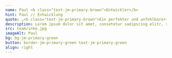 ```yaml
---
name: Paul <b class="text-jm-primary-brown">Entwickler</b>
hint: Paul // Entwicklung
quote: „<b class="text-jm-primary-brown">Ein perfekter und unfehlbarer</b> Ingenieur ist jemand, der auf dem Weg zu einer großen <b>Katastrophe</b> kleine <b>Fehler</b> vermeidet.“
description: Lorem ipsum dolor sit amet, consetetur sadipscing elitr, sed diam nonumy eirmod tempor invidunt ut labore et dolore magna aliquyam erat, sed diam voluptua.Lorem ipsum dolor sit amet, consetetur sadipscing elitr, sed diam nonumy eirmod tempor invidunt ut labore et dolore magna aliquyam erat, sed diam voluptua.<br><br>Lorem ipsum dolor sit amet, consetetur sadipscing elitr, sed diam nonumy eirmod tempor invidunt ut labore et dolore magna aliquyam erat, sed diam voluptua.Lorem ipsum dolor sit amet, consetetur sadipscing elitr, sed diam nonumy eirmod tempor invidunt ut labore et dolore magna aliquyam erat, sed diam voluptua.Lorem ipsum dolor sit amet, consetetur sadipscing elitr, sed diam nonumy eirmod tempor invidunt ut labore et dolore magna aliquyam erat, sed diam voluptua.
src: team/inke.jpg
imageAlt: Paul
bg: bg-jm-primary-green
button: border-jm-primary-green text-jm-primary-green
align: right
---
```

